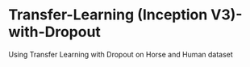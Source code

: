 # Transfer-Learning (Inception V3)-with-Dropout
Using Transfer Learning with Dropout on Horse and Human dataset
